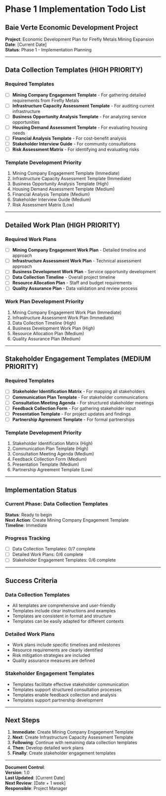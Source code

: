 # Phase 1 Implementation Todo List

## Baie Verte Economic Development Project

**Project**: Economic Development Plan for Firefly Metals Mining Expansion  
**Date**: [Current Date]  
**Status**: Phase 1 - Implementation Planning  

---

## Data Collection Templates (HIGH PRIORITY)

### Required Templates

- [ ] **Mining Company Engagement Template** - For gathering detailed requirements from Firefly Metals
- [ ] **Infrastructure Capacity Assessment Template** - For auditing current infrastructure
- [ ] **Business Opportunity Analysis Template** - For analyzing service opportunities
- [ ] **Housing Demand Assessment Template** - For evaluating housing needs
- [ ] **Financial Analysis Template** - For cost-benefit analysis
- [ ] **Stakeholder Interview Guide** - For community consultations
- [ ] **Risk Assessment Matrix** - For identifying and evaluating risks

### Template Development Priority

1. Mining Company Engagement Template (Immediate)
2. Infrastructure Capacity Assessment Template (Immediate)
3. Business Opportunity Analysis Template (High)
4. Housing Demand Assessment Template (Medium)
5. Financial Analysis Template (Medium)
6. Stakeholder Interview Guide (Medium)
7. Risk Assessment Matrix (Low)

---

## Detailed Work Plan (HIGH PRIORITY)

### Required Work Plans

- [ ] **Mining Company Engagement Work Plan** - Detailed timeline and approach
- [ ] **Infrastructure Assessment Work Plan** - Technical assessment approach
- [ ] **Business Development Work Plan** - Service opportunity development
- [ ] **Data Collection Timeline** - Overall project timeline
- [ ] **Resource Allocation Plan** - Staff and budget requirements
- [ ] **Quality Assurance Plan** - Data validation and review process

### Work Plan Development Priority

1. Mining Company Engagement Work Plan (Immediate)
2. Infrastructure Assessment Work Plan (Immediate)
3. Data Collection Timeline (High)
4. Business Development Work Plan (High)
5. Resource Allocation Plan (Medium)
6. Quality Assurance Plan (Medium)

---

## Stakeholder Engagement Templates (MEDIUM PRIORITY)

### Required Templates

- [ ] **Stakeholder Identification Matrix** - For mapping all stakeholders
- [ ] **Communication Plan Template** - For stakeholder communications
- [ ] **Consultation Meeting Agenda** - For structured stakeholder meetings
- [ ] **Feedback Collection Form** - For gathering stakeholder input
- [ ] **Presentation Template** - For project updates and findings
- [ ] **Partnership Agreement Template** - For formal partnerships

### Template Development Priority

1. Stakeholder Identification Matrix (High)
2. Communication Plan Template (High)
3. Consultation Meeting Agenda (Medium)
4. Feedback Collection Form (Medium)
5. Presentation Template (Medium)
6. Partnership Agreement Template (Low)

---

## Implementation Status

### Current Phase: Data Collection Templates

**Status**: Ready to begin  
**Next Action**: Create Mining Company Engagement Template  
**Timeline**: Immediate  

### Progress Tracking

- [ ] Data Collection Templates: 0/7 complete
- [ ] Detailed Work Plans: 0/6 complete  
- [ ] Stakeholder Engagement Templates: 0/6 complete

---

## Success Criteria

### Data Collection Templates

- All templates are comprehensive and user-friendly
- Templates include clear instructions and examples
- Templates are consistent in format and structure
- Templates can be easily adapted for different contexts

### Detailed Work Plans

- Work plans include specific timelines and milestones
- Resource requirements are clearly identified
- Risk mitigation strategies are included
- Quality assurance measures are defined

### Stakeholder Engagement Templates

- Templates facilitate effective stakeholder communication
- Templates support structured consultation processes
- Templates enable feedback collection and analysis
- Templates support partnership development

---

## Next Steps

1. **Immediate**: Create Mining Company Engagement Template
2. **Next**: Create Infrastructure Capacity Assessment Template
3. **Following**: Continue with remaining data collection templates
4. **Then**: Develop detailed work plans
5. **Finally**: Create stakeholder engagement templates

---

**Document Control**:  
**Version**: 1.0  
**Last Updated**: [Current Date]  
**Next Review**: [Date + 1 week]  
**Responsible**: Project Manager
